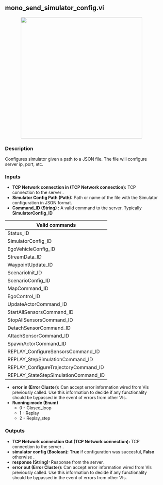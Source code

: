 ## mono_send_simulator_config.vi
<p align="center">
<img src="https://github.com/monoDriveIO/client/raw/master/WikiPhotos/LV_client/utilities/mono__send__simulator__configc.png" 
width="400"  />
</p>

### Description 
Configures simulator given a path to a  JSON file. The file will configure server ip, port, etc.

### Inputs

- **TCP Network connection in (TCP Network connection):** TCP connection to the server .
- **Simulator Config Path (Path):** Path or name of the file with the Simulator configuration in JSON format.
- **Command_ID (String) :** A valid command to the server. Typically **SimulatorConfig_ID**

| Valid commands  |
| ------------ | 
|Status_ID   |
|SimulatorConfig_ID |
|EgoVehicleConfig_ID |
|StreamData_ID   |
|WaypointUpdate_ID    |
|ScenarioInit_ID  |
|ScenarioConfig_ID   |
|MapCommand_ID  |
|EgoControl_ID  | 
|UpdateActorCommand_ID  | 
|StartAllSensorsCommand_ID   | 
|StopAllSensorsCommand_ID   | 
|DetachSensorCommand_ID   | 
|AttachSensorCommand_ID   |
|SpawnActorCommand_ID   |
|REPLAY_ConfigureSensorsCommand_ID  |
|REPLAY_StepSimulationCommand_ID  |
|REPLAY_ConfigureTrajectoryCommand_ID  |
|REPLAY_StateStepSimulationCommand_ID   | 

- **error in (Error Cluster):** Can accept error information wired from VIs previously called. Use this information to decide if any functionality should be bypassed in the event of errors from other VIs.
- **Running mode (Enum)** 
    * 0 - Closed_loop 
    * 1 - Replay
    * 2 - Replay_step 


### Outputs

- **TCP Network connection Out (TCP Network connection):** TCP connection to the server .
- **simulator config (Boolean):** **True** if configuration was succesful, **False** otherwise .
- **response (String):** Response from the server.
- **error out (Error Cluster):** Can accept error information wired from VIs previously called. Use this information to decide if any functionality should be bypassed in the event of errors from other VIs.

